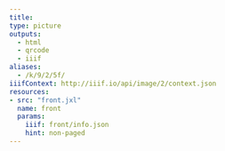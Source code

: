 ```yaml
---
title:
type: picture
outputs:
  - html
  - qrcode
  - iiif
aliases:
  - /k/9/2/5f/
iiifContext: http://iiif.io/api/image/2/context.json
resources:
- src: "front.jxl"
  name: front
  params:
    iiif: front/info.json
    hint: non-paged
---
```

